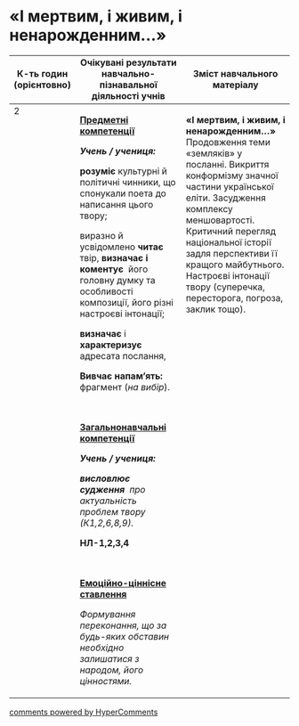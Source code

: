 <div id="hypercomments_widget" class="js-hypercomments-widget invisible"></div>

# «І мертвим, і живим, і ненарожденним…»

<table>
  <tr>
    <td width="10%" align="center"><b>К-ть годин (орієнтовно)</b></td>
    <td width="45%" align="center"><b>Очікувані результати навчально-пізнавальної діяльності учнів</b></td>
    <td width="45%" align="center"><b>Зміст навчального матеріалу</b></td>
  </tr>
<tbody>
  <tr>
<td width="10%" style="vertical-align:top !important;">2</td>
    <td width="45%" style="vertical-align:top !important;">
<p><strong><u>Предметні компетенції </u></strong></p>
<p><strong><em>Учень / учениця: </em></strong></p>
<p><strong>розуміє</strong> культурні й політичні чинники, що спонукали поета до написання цього твору;</p>
<p>виразно й усвідомлено <strong>читає</strong> твір, <strong>визначає і коментує </strong>&nbsp;його&nbsp; головну думку та особливості композиції, його різні настроєві інтонації;</p>
<p><strong>визначає</strong> і <strong>характеризує</strong> адресата послання,</p>
<p><strong>Вивчає напам&rsquo;ять:</strong> фрагмент (<em>на вибір</em>).</p>
<p><em>&nbsp;</em></p>
<p><strong><u>Загальнонавчальні компетенції</u></strong></p>
<p><strong><em>Учень / учениця: </em></strong></p>
<p><strong><em>висловлює судження </em></strong><em>&nbsp;про актуальність проблем твору (К1,2,6,8,9).</em></p>
<p><strong>НЛ-1,2,3,4</strong></p>
<p><em>&nbsp;</em></p>
<p><strong><u>Емоційно-ціннісне ставлення</u></strong></p>
<p><em>Формування переконання, що за будь-яких обставин необхідно залишатися з народом, його цінностями. </em></p> 
</td>
    <td width="45%" style="vertical-align:top !important;">
<p><strong>&laquo;І мертвим, і живим, і ненарожденним&hellip;&raquo; </strong>Продовження теми &laquo;земляків&raquo; у посланні. Викриття конформізму значної частини української еліти. Засудження комплексу меншовартості. Критичний перегляд національної історії задля перспективи її кращого майбутнього. Настроєві інтонації твору (суперечка, пересторога, погроза, заклик тощо).</p></td>
  </tr>
</tbody>
</table>

<div class="js-hypercomments-container">
<a href="http://hypercomments.com" class="hc-link" title="comments widget">comments powered by HyperComments</a>
</div>
